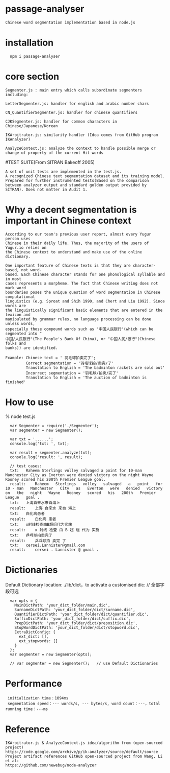 # passage-analyser

    Chinese word segmentation implementation based in node.js

# installation

      npm i passage-analyser

# core section

    Segmenter.js : main entry which calls subordinate segmenters including:

    LetterSegmenter.js: handler for english and arabic number chars

    CN_QuantifierSegmenter.js: handler for chinese quantifiers

    CJKSegmenter.js: handler for common characters in Chinese/Japanese/Korean

    IKArbitrator.js: similarity handler (Idea comes from GitHub program IKAnalyzer)

    AnalyzeContext.js: analyze the context to handle possible merge or change of property of the current Hit words

#TEST SUITE(From SITRAN Bakeoff 2005)

    A set of unit tests are implemented in the test.js.
    A recognized Chinese text segmentation dataset and its training model. Prepared for further instrumented tests(Based on the comparison between analyzer output and standard golden output provided by SITRAN). Does not matter in Audit 1.

# Why a decent segmentation is important in Chinese context

    According to our team's previous user report, almost every Yugur person uses
    Chinese in their daily life. Thus, the majority of the users of Yugur.io relies on
    the Chinese context to understand and make use of the online dictionary.

    One important feature of Chinese texts is that they are character-based, not word-
    based. Each Chinese character stands for one phonological syllable and in most
    cases represents a morpheme. The fact that Chinese writing does not mark word
    boundaries poses the unique question of word segmentation in Chinese computational
    linguistics (e.g. Sproat and Shih 1990, and Chert and Liu 1992). Since words are
    the linguistically significant basic elements that are entered in the lexicon and
    manipulated by grammar rules, no language processing can be done unless words,
    especially those compound words such as "中国人民银行"(which can be segmented into "
    中国/人民银行"(The People's Bank Of China), or "中国人民/银行"(Chinese folks and
    banks)) are identified.

    Example: Chinese text = ' 羽毛球拍卖完了';
             Correct segmentation = '羽毛球拍/卖完/了'
             Translation to English = 'The badminton rackets are sold out'
             Incorrect segmentation = '羽毛球/拍卖/完了'
             Translation to English = 'The auction of badminton is finished'


# How to use

% node test.js

      var Segmenter = require('./Segmenter');
      var segmenter = new Segmenter();

      var txt = '......';
      console.log('txt: ', txt);

      var result = segmenter.analyze(txt);
      console.log('result: ', result);

      // test cases:
      txt:   Raheem Sterlings volley salvaged a point for 10-man Manchester City as Everton were denied victory on the night Wayne Rooney scored his 200th Premier League goal.
      result:    Raheem   Sterlings   volley   salvaged   a   point   for   10 - man   Manchester   City   as   Everton   were   denied   victory   on   the   night   Wayne   Rooney   scored   his   200th   Premier   League   goal .
      txt:   上海自来水来自海上
      result:    上海 自来水 来自 海上
      txt:   白化病患者
      result:    白化病 患者
      txt:   x射线检查由B超组代为实施
      result:    x 射线 检查 由 B 超 组 代为 实施
      txt:   乒乓球拍卖完了
      result:    乒乓球拍 卖完 了
      txt:   cersei.Lannister@gmail.com
      result:    cersei . Lannister @ gmail .

# Dictionaries

Default Dictionary location:  ./lib/dict，to activate a customised dic: // 全部字段可选

      var opts = {
        MainDictPath: 'your_dict_folder/main.dic',
        SurnameDictPath: 'your_dict_folder/dict/surname.dic',
        QuantifierDictPath: 'your_dict_folder/dict/quantifier.dic',
        SuffixDictPath: 'your_dict_folder/dict/suffix.dic',
        PrepDictPath: 'your_dict_folder/dict/preposition.dic',
        StopWordDictPath: 'your_dict_folder/dict/stopword.dic',
        ExtraDictConfig: {
          ext_dict: [],
          ext_stopwords: []
        }
      };
      var segmenter = new Segmenter(opts);

      // var segmenter = new Segmenter();   // use Default Dictionaries



# Performance

     initialization time：1094ms
     segmentation speed：--- words/s, --- bytes/s, word count：---，total running time：---ms

# Reference

    IKArbitrator.js & AnalyzeContext.js idea/algorithm from (open-sourced project)
    https://code.google.com/archive/p/ik-analyzer/source/default/source
    Project artifact references GitHub open-sourced project from Wang, Li et al:
    https://github.com/newebug/node-analyzer
